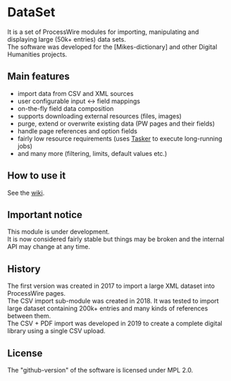 # DataSet
It is a set of ProcessWire modules for importing, manipulating and displaying large (50k+ entries) data sets.  
The software was developed for the [Mikes-dictionary] and other Digital Humanities projects.

## Main features
* import data from CSV and XML sources
* user configurable input <-> field mappings
* on-the-fly field data composition
* supports downloading external resources (files, images)
* purge, extend or overwrite existing data (PW pages and their fields)
* handle page references and option fields
* fairly low resource requirements (uses [Tasker](https://github.com/mtwebit/Tasker) to execute long-running jobs)
* and many more (filtering, limits, default values etc.)

## How to use it
See the [wiki](https://github.com/mtwebit/DataSet/wiki).

## Important notice
This module is under development.  
It is now considered fairly stable but things may be broken and the internal API may change at any time.  

## History
The first version was created in 2017 to import a large XML dataset into ProcessWire pages.  
The CSV import sub-module was created in 2018. It was tested to import large dataset containing 200k+ entries and many kinds of references between them.  
The CSV + PDF import was developed in 2019 to create a complete digital library using a single CSV upload.  

## License
The "github-version" of the software is licensed under MPL 2.0.
